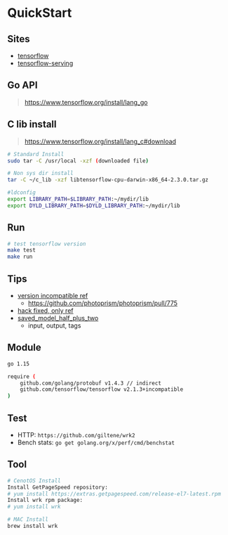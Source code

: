 # QuickStart

## Sites

- [tensorflow](https://github.com/tensorflow/tensorflow)
- [tensorflow-serving](https://github.com/tensorflow/serving)

## Go API

>https://www.tensorflow.org/install/lang_go

## C lib install

>https://www.tensorflow.org/install/lang_c#download

```bash
# Standard Install
sudo tar -C /usr/local -xzf (downloaded file)

# Non sys dir install
tar -C ~/c_lib -xzf libtensorflow-cpu-darwin-x86_64-2.3.0.tar.gz

#ldconfig
export LIBRARY_PATH=$LIBRARY_PATH:~/mydir/lib
export DYLD_LIBRARY_PATH=$DYLD_LIBRARY_PATH:~/mydir/lib
```

## Run

```bash
# test tensorflow version
make test
make run
```

## Tips

- [version incompatible ref](https://github.com/tensorflow/tensorflow/issues/41808)
    - https://github.com/photoprism/photoprism/pull/775
- [hack fixed, only ref](https://github.com/tensorflow/tensorflow/blob/master/tensorflow/go/README.md)
- [saved_model_half_plus_two](https://github.com/tensorflow/serving/blob/master/tensorflow_serving/servables/tensorflow/testdata/saved_model_half_plus_two.py)
    - input, output, tags

## Module

```bash
go 1.15

require (
	github.com/golang/protobuf v1.4.3 // indirect
	github.com/tensorflow/tensorflow v2.1.3+incompatible
)
```

## Test

- HTTP: `https://github.com/giltene/wrk2`
- Bench stats: `go get golang.org/x/perf/cmd/benchstat`

## Tool

```bash
# CenotOS Install
Install GetPageSpeed repository:
# yum install https://extras.getpagespeed.com/release-el7-latest.rpm
Install wrk rpm package:
# yum install wrk

# MAC Install
brew install wrk
```
